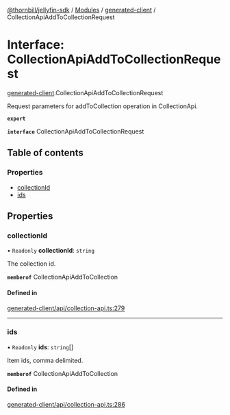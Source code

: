 [@thornbill/jellyfin-sdk](../README.md) / [Modules](../modules.md) / [generated-client](../modules/generated_client.md) / CollectionApiAddToCollectionRequest

# Interface: CollectionApiAddToCollectionRequest

[generated-client](../modules/generated_client.md).CollectionApiAddToCollectionRequest

Request parameters for addToCollection operation in CollectionApi.

**`export`**

**`interface`** CollectionApiAddToCollectionRequest

## Table of contents

### Properties

- [collectionId](generated_client.CollectionApiAddToCollectionRequest.md#collectionid)
- [ids](generated_client.CollectionApiAddToCollectionRequest.md#ids)

## Properties

### collectionId

• `Readonly` **collectionId**: `string`

The collection id.

**`memberof`** CollectionApiAddToCollection

#### Defined in

[generated-client/api/collection-api.ts:279](https://github.com/thornbill/jellyfin-sdk-typescript/blob/029620a/src/generated-client/api/collection-api.ts#L279)

___

### ids

• `Readonly` **ids**: `string`[]

Item ids, comma delimited.

**`memberof`** CollectionApiAddToCollection

#### Defined in

[generated-client/api/collection-api.ts:286](https://github.com/thornbill/jellyfin-sdk-typescript/blob/029620a/src/generated-client/api/collection-api.ts#L286)
